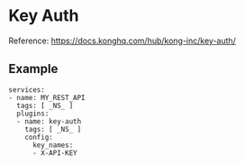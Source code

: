 # Key Auth

Reference: https://docs.konghq.com/hub/kong-inc/key-auth/

## Example

```
services:
- name: MY_REST_API
  tags: [ _NS_ ]
  plugins:
  - name: key-auth
    tags: [ _NS_ ]
    config:
      key_names:
      - X-API-KEY
```

